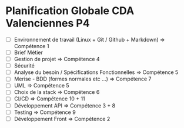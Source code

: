 # Planification Globale CDA Valenciennes P4


- [ ] Environnement de travail (Linux + Git / Github + Markdown) => Compétence 1
- [ ] Brief Métier
- [ ] Gestion de projet => Compétence 4
- [ ] Sécurité
- [ ] Analyse du besoin / Spécifications Fonctionnelles => Compétence 5
- [ ] Merise - BDD (formes normales etc …) => Compétence 7
- [ ] UML => Compétence 5
- [ ] Choix de la stack => Compétence 6
- [ ] CI/CD => Compétence 10 + 11
- [ ] Développement API => Compétence 3 + 8
- [ ] Testing => Compétence 9
- [ ] Développement Front => Compétence 2
